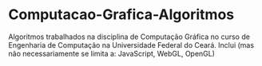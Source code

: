 # Computacao-Grafica-Algoritmos
Algoritmos trabalhados na disciplina de Computação Gráfica no curso de Engenharia de Computação na Universidade Federal do Ceará. Inclui (mas não necessariamente se limita a: JavaScript, WebGL, OpenGL)
